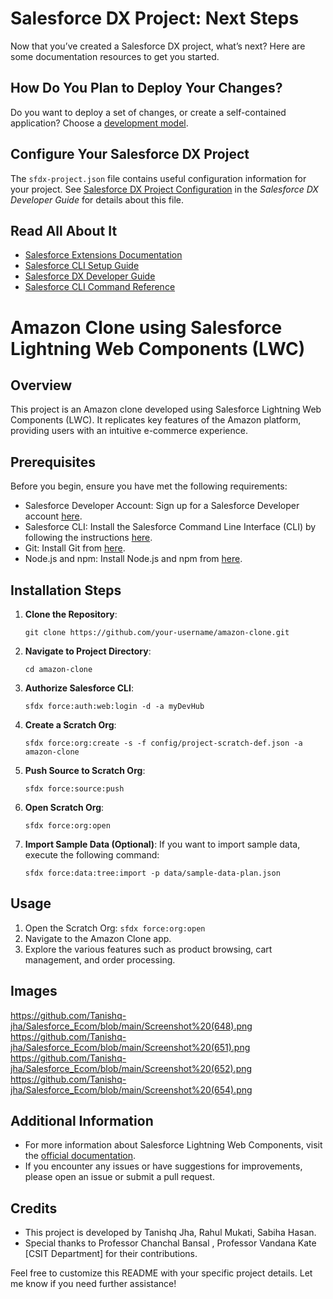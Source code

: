 # Salesforce DX Project: Next Steps

Now that you’ve created a Salesforce DX project, what’s next? Here are some documentation resources to get you started.

## How Do You Plan to Deploy Your Changes?

Do you want to deploy a set of changes, or create a self-contained application? Choose a [development model](https://developer.salesforce.com/tools/vscode/en/user-guide/development-models).

## Configure Your Salesforce DX Project

The `sfdx-project.json` file contains useful configuration information for your project. See [Salesforce DX Project Configuration](https://developer.salesforce.com/docs/atlas.en-us.sfdx_dev.meta/sfdx_dev/sfdx_dev_ws_config.htm) in the _Salesforce DX Developer Guide_ for details about this file.

## Read All About It

- [Salesforce Extensions Documentation](https://developer.salesforce.com/tools/vscode/)
- [Salesforce CLI Setup Guide](https://developer.salesforce.com/docs/atlas.en-us.sfdx_setup.meta/sfdx_setup/sfdx_setup_intro.htm)
- [Salesforce DX Developer Guide](https://developer.salesforce.com/docs/atlas.en-us.sfdx_dev.meta/sfdx_dev/sfdx_dev_intro.htm)
- [Salesforce CLI Command Reference](https://developer.salesforce.com/docs/atlas.en-us.sfdx_cli_reference.meta/sfdx_cli_reference/cli_reference.htm)




# Amazon Clone using Salesforce Lightning Web Components (LWC)

## Overview
This project is an Amazon clone developed using Salesforce Lightning Web Components (LWC). It replicates key features of the Amazon platform, providing users with an intuitive e-commerce experience.

## Prerequisites
Before you begin, ensure you have met the following requirements:
- Salesforce Developer Account: Sign up for a Salesforce Developer account [here](https://developer.salesforce.com/signup).
- Salesforce CLI: Install the Salesforce Command Line Interface (CLI) by following the instructions [here](https://developer.salesforce.com/docs/atlas.en-us.sfdx_setup.meta/sfdx_setup/sfdx_setup_install_cli.htm).
- Git: Install Git from [here](https://git-scm.com/downloads).
- Node.js and npm: Install Node.js and npm from [here](https://nodejs.org/en/download/).

## Installation Steps
1. **Clone the Repository**: 
   ```
   git clone https://github.com/your-username/amazon-clone.git
   ```
2. **Navigate to Project Directory**:
   ```
   cd amazon-clone
   ```
3. **Authorize Salesforce CLI**:
   ```
   sfdx force:auth:web:login -d -a myDevHub
   ```
4. **Create a Scratch Org**:
   ```
   sfdx force:org:create -s -f config/project-scratch-def.json -a amazon-clone
   ```
5. **Push Source to Scratch Org**:
   ```
   sfdx force:source:push
   ```
6. **Open Scratch Org**:
   ```
   sfdx force:org:open
   ```
7. **Import Sample Data (Optional)**:
   If you want to import sample data, execute the following command:
   ```
   sfdx force:data:tree:import -p data/sample-data-plan.json
   ```

## Usage
1. Open the Scratch Org: `sfdx force:org:open`
2. Navigate to the Amazon Clone app.
3. Explore the various features such as product browsing, cart management, and order processing.


## Images
https://github.com/Tanishq-jha/Salesforce_Ecom/blob/main/Screenshot%20(648).png
https://github.com/Tanishq-jha/Salesforce_Ecom/blob/main/Screenshot%20(651).png
https://github.com/Tanishq-jha/Salesforce_Ecom/blob/main/Screenshot%20(652).png
https://github.com/Tanishq-jha/Salesforce_Ecom/blob/main/Screenshot%20(654).png


## Additional Information
- For more information about Salesforce Lightning Web Components, visit the [official documentation](https://developer.salesforce.com/docs/component-library/documentation/en/lwc).
- If you encounter any issues or have suggestions for improvements, please open an issue or submit a pull request.

## Credits
- This project is developed by Tanishq Jha, Rahul Mukati, Sabiha Hasan.
- Special thanks to Professor Chanchal Bansal , Professor Vandana Kate [CSIT Department] for their contributions.



Feel free to customize this README with your specific project details. Let me know if you need further assistance!
